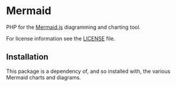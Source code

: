 # Mermaid
PHP for the [Mermaid.js](https://mermaid.js.org/) diagramming and charting tool.

For license information see the [LICENSE](LICENSE.md) file.

## Installation
This package is a dependency of, and so installed with, the various Mermaid charts and diagrams.

